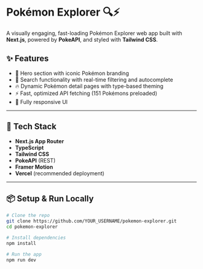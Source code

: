 # Pokémon Explorer 🔍⚡

A visually engaging, fast-loading Pokémon Explorer web app built with **Next.js**, powered by **PokeAPI**, and styled with **Tailwind CSS**.

## ✨ Features

- 🎯 Hero section with iconic Pokémon branding
- 🧠 Search functionality with real-time filtering and autocomplete
- 🔥 Dynamic Pokémon detail pages with type-based theming
- ⚡ Fast, optimized API fetching (151 Pokémons preloaded)
- 📱 Fully responsive UI

---

## 🔧 Tech Stack

- **Next.js App Router**
- **TypeScript**
- **Tailwind CSS**
- **PokeAPI** (REST)
- **Framer Motion**
- **Vercel** (recommended deployment)

---

## 📦 Setup & Run Locally

```bash
# Clone the repo
git clone https://github.com/YOUR_USERNAME/pokemon-explorer.git
cd pokemon-explorer

# Install dependencies
npm install

# Run the app
npm run dev
